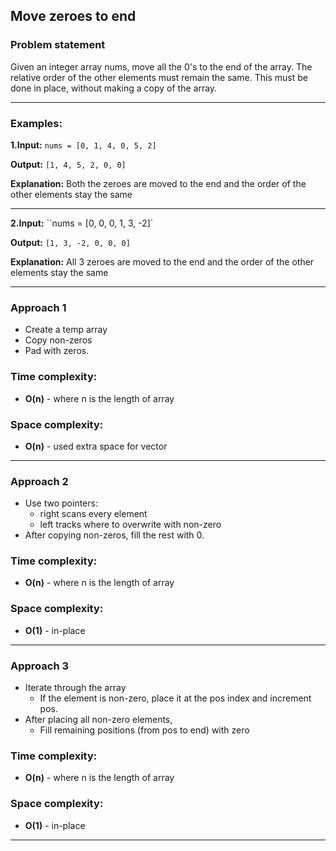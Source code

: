 ## Move zeroes to end

### Problem statement
Given an integer array nums, move all the 0's to the end of the array. The relative order of the other elements must remain the same. This must be done in place, without making a copy of the array.

---

### Examples:

**1.Input:** `nums = [0, 1, 4, 0, 5, 2]`

**Output:** `[1, 4, 5, 2, 0, 0]`

**Explanation:** Both the zeroes are moved to the end and the order of the other elements stay the same

---

**2.Input:** ``nums = [0, 0, 0, 1, 3, -2]`

**Output:** `[1, 3, -2, 0, 0, 0]`

**Explanation:** All 3 zeroes are moved to the end and the order of the other elements stay the same

---

### Approach 1
- Create a temp array
- Copy non-zeros
- Pad with zeros.

### Time complexity: 
- **O(n)** - where n is the length of array

### Space complexity:
- **O(n)** - used extra space for vector

---

### Approach 2
- Use two pointers:
    - right scans every element
    - left tracks where to overwrite with non-zero
- After copying non-zeros, fill the rest with 0.

### Time complexity: 
- **O(n)** - where n is the length of array

### Space complexity:
- **O(1)** - in-place

---

### Approach 3
- Iterate through the array
    - If the element is non-zero, place it at the pos index and increment pos.
- After placing all non-zero elements,
    - Fill remaining positions (from pos to end) with zero

### Time complexity: 
- **O(n)** - where n is the length of array

### Space complexity:
- **O(1)** - in-place

---